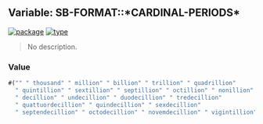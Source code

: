 ## Variable: SB-FORMAT::\*CARDINAL-PERIODS\*
[![package](https://img.shields.io/badge/Package-SB--FORMAT-5f9ea0.svg?style=social&colorA=999999)](../) [![type](https://img.shields.io/badge/Type-Variable-5f9ea0.svg?style=social&colorA=999999)](../#variable) 

> No description.

### Value
```cl
#("" " thousand" " million" " billion" " trillion" " quadrillion"
  " quintillion" " sextillion" " septillion" " octillion" " nonillion"
  " decillion" " undecillion" " duodecillion" " tredecillion"
  " quattuordecillion" " quindecillion" " sexdecillion"
  " septendecillion" " octodecillion" " novemdecillion" " vigintillion")
```
